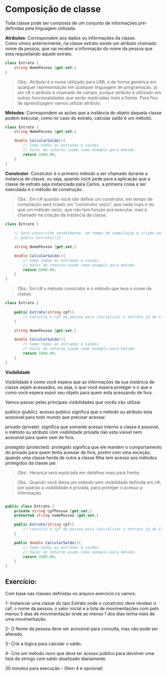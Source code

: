 # Composição de classe

Toda classe pode ser composta de um conjunto de informações pré-definidas pela linguagem utilizada.

**Atributos**: Correspondem aos dados ou informações da classe. <br/>
Como vimos anteriormente, na classe extrato existe um atributo chamado nome da pessoa, que vai receber a informação do nome da pessoa que esta requisitando aquele extrato.

```csharp
class Extrato {
    string NomePessoa {get;set;}
}
```

> *Obs.:* Atributo é o nome utilizado para UML e de forma genérica em qualquer representação em qualquer linguagem de programação, já em c# o atributo é chamado de campo, porque atributo é utilizado em outras funcionalidades que serão explicadas mais a frente. Para fins de aprendizagem vamos utilizar atributo.

**Métodos**: Correspondem as ações que a instância do objeto daquela classe podem executar, como no caso do extrato, calcular saldo é um método.

```csharp
class Extrato {
    string NomePessoa {get;set;}

    double CalcularSaldo(){
        // Soma todas as entradas e saídas
        // Valor de retorno usado como exemplo para método.
        return 1000.00;
    }
}
```

**Construtor**: Construtor é o primeiro método a ser chamado durante a instancia de classe, ou seja, quando você pede para a aplicação que a classe de extrato seja instanciada para Carlos, a primeira coisa a ser executada é o método de construção.

> *Obs.:* Em c# quando você não define um construtor, em tempo de compilação será criado um "construtor vazio", que nada mais é do que um método vazio, que não tem função pra executar, mas é chamado na criação da instância da classe.

```csharp
class Extrato {
    
    // Será construído normalmente, em tempo de compilação é criado um construtor vazio
    // public Extrato(){}

    string NomePessoa {get;set;}

    double CalcularSaldo(){
        // Soma todas as entradas e saídas
        // Valor de retorno usado como exemplo para método.
        return 1000.00;
    }
}
```

> *Obs.:* Em c# o método construtor é o método que leva o nome da classe.

```csharp
class Extrato {
    
    public Extrato(string cpf){
        // consulta o cpf da pessoa para inicializar o extrato já de Carlos ou Marcos
    }

    string NomePessoa {get;set;}

    double CalcularSaldo(){
        // Soma todas as entradas e saídas
        // Valor de retorno usado como exemplo para método.
        return 1000.00;
    }
}
```


**Visibilidade**

Visibilidade é como você espera que as informações da sua instância de classe sejam acessados, ou seja, o que você espera proteger e o que e como você espera expor seu objeto para quem esta acessando de fora.

Vamos passar pelas principais visibilidades que vocês irão utilizar.

publico (public): acesso publico significa que o método ou atributo esta acessível para todo mundo que precisar acessar.

privado (private): significa que somente acesso interno a classe é possível, o método ou atributo com visibilidade privada não esta visível nem acessível para quem vem de fora.

protegido (protected): protegido significa que ele mantém o comportamento do privado para quem tenta acessar de fora, porém com uma exceção, quando uma classe herda de outra a classe filha tem acesso aos métodos protegidos da classe pai.

> *Obs.:*  Herança será explicada em detalhes mais para frente.

> *Obs.:* Quando você deixa um método sem visibilidade definida em c#, por padrão a visibilidade é privada, para proteger o acesso a informação.

```csharp

public class Extrato {
    private string cpfPessoa {get;set;}
    protected string nomePessoa {get;set;}

    public Extrato(string cpf){
        // consulta o cpf da pessoa para inicializar o extrato já de Carlos ou Marcos
    }

    public double CalcularSaldo(){
        // Soma todas as entradas e saídas
        // Valor de retorno usado como exemplo para método.
        return 1000.00;
    }
}

```

## Exercício:

Com base nas classes definidas no arquivo exercício.cs vamos:

1- Instanciar uma classe do tipo Extrato onde o construtor deve receber o cpf, o nome da pessoa, o valor inicial e a lista de movimentações com pelo menos 5 dias de movimentação onde ao menos 1 dos dias tenha mais de uma movimentação.

2- O Nome da pessoa deve ser acessível para consulta, mas não pode ser alterado.

3- Crie a lógica para calcular o saldo.

4- Crie um método novo que deve ter acesso público para devolver uma lista de strings com saldo atualizado diariamente.

30 minutos para execução - (Item 4 é opcional)